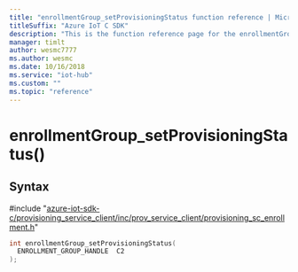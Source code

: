```yaml
---                             
title: "enrollmentGroup_setProvisioningStatus function reference | Microsoft Docs" 
titleSuffix: "Azure IoT C SDK"            
description: "This is the function reference page for the enrollmentGroup_setProvisioningStatus() function in the Azure IoT C SDK. This SDK is used with Azure IoT Hub and Azure IoT Hub Device Provisioning Service"            
manager: timlt                 
author: wesmc7777              
ms.author: wesmc               
ms.date: 10/16/2018                    
ms.service: "iot-hub"             
ms.custom: ""                
ms.topic: "reference"        
---                            
```


# enrollmentGroup_setProvisioningStatus()

## Syntax

\#include "[azure-iot-sdk-c/provisioning_service_client/inc/prov_service_client/provisioning_sc_enrollment.h](../provisioning-sc-enrollment-h.md)"  
```C
int enrollmentGroup_setProvisioningStatus(
  ENROLLMENT_GROUP_HANDLE  C2
);
```

